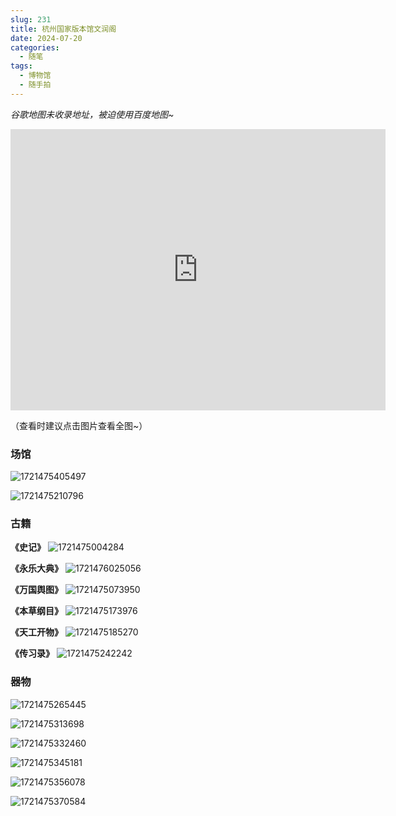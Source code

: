 ```yaml
---
slug: 231
title: 杭州国家版本馆文润阁
date: 2024-07-20
categories: 
  - 随笔
tags: 
  - 博物馆
  - 随手拍
---
```


*谷歌地图未收录地址，被迫使用百度地图~*

<iframe src="https://j.map.baidu.com/e2/uabf" width="600" height="450" style="border:0;" allowfullscreen="" loading="lazy" referrerpolicy="no-referrer-when-downgrade"></iframe>

（查看时建议点击图片查看全图~）

### 场馆

![1721475405497](https://imgurl.zishu.me/2024/07/1721475405497.webp)

![1721475210796](https://imgurl.zishu.me/2024/07/1721475210796.webp)


### 古籍

**《史记》**
![1721475004284](https://imgurl.zishu.me/2024/07/1721475004284.webp)

**《永乐大典》**
![1721476025056](https://imgurl.zishu.me/2024/07/1721476025056.webp)

**《万国舆图》**
![1721475073950](https://imgurl.zishu.me/2024/07/1721475073950.webp)

**《本草纲目》**
![1721475173976](https://imgurl.zishu.me/2024/07/1721475173976.webp)

**《天工开物》**
![1721475185270](https://imgurl.zishu.me/2024/07/1721475185270.webp)

**《传习录》**
![1721475242242](https://imgurl.zishu.me/2024/07/1721475242242.webp)


### 器物

![1721475265445](https://imgurl.zishu.me/2024/07/1721475265445.webp)

![1721475313698](https://imgurl.zishu.me/2024/07/1721475313698.webp)

![1721475332460](https://imgurl.zishu.me/2024/07/1721475332460.webp)

![1721475345181](https://imgurl.zishu.me/2024/07/1721475345181.webp)

![1721475356078](https://imgurl.zishu.me/2024/07/1721475356078.webp)

![1721475370584](https://imgurl.zishu.me/2024/07/1721475370584.webp)
